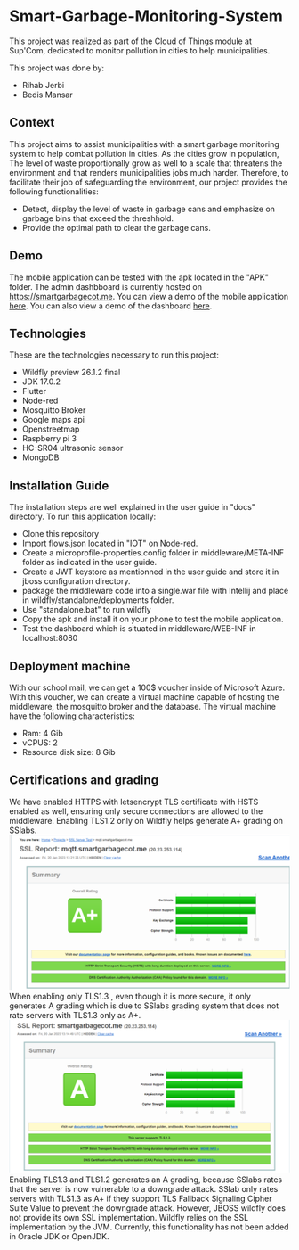 # Smart-Garbage-Monitoring-System

This project was realized as part of the Cloud of Things module at Sup'Com, dedicated to monitor pollution in cities to help municipalities.

This project was done by:
- Rihab Jerbi
- Bedis Mansar

## Context

This project aims to assist municipalities with a smart garbage monitoring system to help combat pollution in cities. As the cities grow in population,
The level of waste proportionally grow as well to a scale that threatens the environment and that renders municipalities jobs much harder.
Therefore, to facilitate their job of safeguarding the environment, our project provides the following functionalities:
- Detect, display the level of waste in garbage cans and emphasize on garbage bins that exceed the threshhold.
- Provide the optimal path to clear the garbage cans.

## Demo

The mobile application can be tested with the apk located in the "APK" folder. The admin dashbboard is currently hosted on https://smartgarbagecot.me. You can view a demo of the mobile application [here](https://www.canva.com/design/DAFYN69sjlA/acsfiw305thY1z000dnFDw/watch?utm_content=DAFYN69sjlA&utm_campaign=designshare&utm_medium=link2&utm_source=sharebutton&fbclid=IwAR1izz-2TqcPLJdtSKw7uBJ-D_Sq6kGSzvsrfyzuvgEHQB4Tw-xHEeGGvFQ). You can also view a demo of the dashboard [here](https://drive.google.com/file/d/1Gpr57gZQIEIqmYAiYIF9rU8O_P6n51QC/view?usp=sharing).

## Technologies

These are the technologies necessary to run this project:
- Wildfly preview 26.1.2 final
- JDK 17.0.2
- Flutter
- Node-red
- Mosquitto Broker
- Google maps api
- Openstreetmap
- Raspberry pi 3
- HC-SR04 ultrasonic sensor
- MongoDB

## Installation Guide

The installation steps are well explained in the user guide in "docs" directory. To run this application locally:  
- Clone this repository
- Import flows.json located in "IOT" on Node-red.
- Create a microprofile-properties.config folder in middleware/META-INF folder as indicated in the user guide.
- Create a JWT keystore as mentionned in the user guide and store it in jboss configuration directory.
- package the middleware code into a single.war file with Intellij and place in wildfly/standalone/deployments folder.
- Use "standalone.bat" to run wildfly
- Copy the apk and install it on your phone to test the mobile application.
- Test the dashboard which is situated in middleware/WEB-INF in localhost:8080

## Deployment machine

With our school mail, we can get a 100$ voucher inside of Microsoft Azure. With this voucher, we can create a virtual machine capable of hosting
the middleware, the mosquitto broker and the database. The virtual machine have the following characteristics:
- Ram: 4 Gib
- vCPUS: 2
- Resource disk size: 8 Gib

## Certifications and grading

We have enabled HTTPS with letsencrypt TLS certificate with HSTS enabled as well, ensuring only secure connections are allowed to the middleware. 
Enabling TLS1.2 only on Wildfly helps generate A+ grading on SSlabs.
![Alt text](./imgs/tls1.2.PNG)
When enabling only TLS1.3 , even though it is more secure, it only generates A grading which is due to SSlabs grading system that does not rate servers with TLS1.3 only as A+. 
![Alt text](./imgs/TLS1.3.PNG)
Enabling TLS1.3 and TLS1.2 generates an A grading, because SSlabs rates that the server is now vulnerable to a downgrade attack. SSlab only rates servers with TLS1.3 as A+ if they
support TLS Fallback Signaling Cipher Suite Value to prevent the downgrade attack. However, JBOSS wildfly does not provide its own SSL implementation. Wildfly relies on the SSL implementation by the JVM. Currently, this functionality has not been added in Oracle JDK or OpenJDK.
